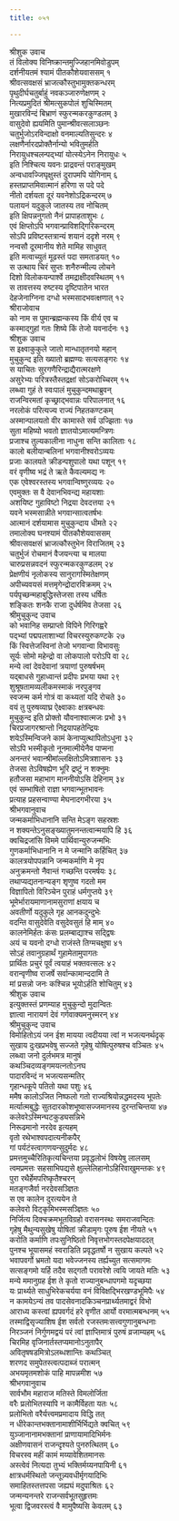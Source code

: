 ```yaml
---
title: ०५१

---
```

श्रीशुक उवाच  
तं विलोक्य विनिष्क्रान्तमुज्जिहानमिवोडुपम्  
दर्शनीयतमं श्यामं पीतकौशेयवाससम् १  
श्रीवत्सवक्षसं भ्राजत्कौस्तुभामुक्तकन्धरम्  
पृथुदीर्घचतुर्बाहुं नवकञ्जारुणेक्षणम् २  
नित्यप्रमुदितं श्रीमत्सुकपोलं शुचिस्मितम्  
मुखारविन्दं बिभ्राणं स्फुरन्मकरकुण्डलम् ३  
वासुदेवो ह्ययमिति पुमान्श्रीवत्सलाञ्छनः  
चतुर्भुजोऽरविन्दाक्षो वनमाल्यतिसुन्दरः ४  
लक्षणैर्नारदप्रोक्तैर्नान्यो भवितुमर्हति  
निरायुधश्चलन्पद्भ्यां योत्स्येऽनेन निरायुधः ५  
इति निश्चित्य यवनः प्राद्रवन्तं पराङ्मुखम्  
अन्वधावज्जिघृक्षुस्तं दुरापमपि योगिनाम् ६  
हस्तप्राप्तमिवात्मानं हरिणा स पदे पदे  
नीतो दर्शयता दूरं यवनेशोऽद्रिकन्दरम् ७  
पलायनं यदुकुले जातस्य तव नोचितम्  
इति क्षिपन्ननुगतो नैनं प्रापाहताशुभः ८  
एवं क्षिप्तोऽपि भगवान्प्राविशद्गिरिकन्दरम्  
सोऽपि प्रविष्टस्तत्रान्यं शयानं ददृशे नरम् ९  
नन्वसौ दूरमानीय शेते मामिह साधुवत्  
इति मत्वाच्युतं मूढस्तं पदा समताडयत् १०  
स उत्थाय चिरं सुप्तः शनैरुन्मील्य लोचने  
दिशो विलोकयन्पार्श्वे तमद्राक्षीदवस्थितम् ११  
स तावत्तस्य रुष्टस्य दृष्टिपातेन भारत  
देहजेनाग्निना दग्धो भस्मसादभवत्क्षणात् १२  
श्रीराजोवाच  
को नाम स पुमान्ब्रह्मन्कस्य किं वीर्य एव च  
कस्माद्गुहां गतः शिष्ये किं तेजो यवनार्दनः १३  
श्रीशुक उवाच  
स इक्ष्वाकुकुले जातो मान्धातृतनयो महान्  
मुचुकुन्द इति ख्यातो ब्रह्मण्यः सत्यसङ्गरः १४  
स याचितः सुरगणैरिन्द्राद्यैरात्मरक्षणे  
असुरेभ्यः परित्रस्तैस्तद्रक्षां सोऽकरोच्चिरम् १५  
लब्ध्वा गुहं ते स्वःपालं मुचुकुन्दमथाब्रुवन्  
राजन्विरमतां कृच्छ्राद्भवान्नः परिपालनात् १६  
नरलोकं परित्यज्य राज्यं निहतकण्टकम्  
अस्मान्पालयतो वीर कामास्ते सर्व उज्झिताः १७  
सुता महिष्यो भवतो ज्ञातयोऽमात्यमन्त्रिणः  
प्रजाश्च तुल्यकालीना नाधुना सन्ति कालिताः १८  
कालो बलीयान्बलिनां भगवानीश्वरोऽव्ययः  
प्रजाः कालयते क्रीडन्पशुपालो यथा पशून् १९  
वरं वृणीष्व भद्रं ते ऋते कैवल्यमद्य नः  
एक एवेश्वरस्तस्य भगवान्विष्णुरव्ययः २०  
एवमुक्तः स वै देवानभिवन्द्य महायशाः  
अशयिष्ट गुहाविष्टो निद्रया देवदत्तया २१  
यवने भस्मसान्नीते भगवान्सात्वतर्षभः  
आत्मानं दर्शयामास मुचुकुन्दाय धीमते २२  
तमालोक्य घनश्यामं पीतकौशेयवाससम्  
श्रीवत्सवक्षसं भ्राजत्कौस्तुभेन विराजितम् २३  
चतुर्भुजं रोचमानं वैजयन्त्या च मालया  
चारुप्रसन्नवदनं स्फुरन्मकरकुण्डलम् २४  
प्रेक्षणीयं नृलोकस्य सानुरागस्मितेक्षणम्  
अपीच्यवयसं मत्तमृगेन्द्रोदारविक्रमम् २५  
पर्यपृच्छन्महाबुद्धिस्तेजसा तस्य धर्षितः  
शङ्कितः शनकै राजा दुर्धर्षमिव तेजसा २६  
श्रीमुचुकुन्द उवाच  
को भवानिह सम्प्राप्तो विपिने गिरिगह्वरे  
पद्भ्यां पद्मपलाशाभ्यां विचरस्युरुकण्टके २७  
किं स्वित्तेजस्विनां तेजो भगवान्वा विभावसुः  
सूर्यः सोमो महेन्द्रो वा लोकपालो परोऽपि वा २८  
मन्ये त्वां देवदेवानां त्रयाणां पुरुषर्षभम्  
यद्बाधसे गुहाध्वान्तं प्रदीपः प्रभया यथा २९  
शुश्रूषतामव्यलीकमस्माकं नरपुङ्गव  
स्वजन्म कर्म गोत्रं वा कथ्यतां यदि रोचते ३०  
वयं तु पुरुषव्याघ्र ऐक्ष्वाकाः क्षत्रबन्धवः  
मुचुकुन्द इति प्रोक्तो यौवनाश्वात्मजः प्रभो ३१  
चिरप्रजागरश्रान्तो निद्रयापहतेन्द्रियः  
शयेऽस्मिन्विजने कामं केनाप्युत्थापितोऽधुना ३२  
सोऽपि भस्मीकृतो नूनमात्मीयेनैव पाप्मना  
अनन्तरं भवान्श्रीमांल्लक्षितोऽमित्रशासनः ३३  
तेजसा तेऽविषह्येण भूरि द्रष्टुं न शक्नुमः  
हतौजसा महाभाग माननीयोऽसि देहिनाम् ३४  
एवं सम्भाषितो राज्ञा भगवान्भूतभावनः  
प्रत्याह प्रहसन्वाण्या मेघनादगभीरया ३५  
श्रीभगवानुवाच  
जन्मकर्माभिधानानि सन्ति मेऽङ्ग सहस्रशः  
न शक्यन्तेऽनुसङ्ख्यातुमनन्तत्वान्मयापि हि ३६  
क्वचिद्रजांसि विममे पार्थिवान्युरुजन्मभिः  
गुणकर्माभिधानानि न मे जन्मानि कर्हिचित् ३७  
कालत्रयोपपन्नानि जन्मकर्माणि मे नृप  
अनुक्रमन्तो नैवान्तं गच्छन्ति परमर्षयः ३८  
तथाप्यद्यतनान्यङ्ग शृणुष्व गदतो मम  
विज्ञापितो विरिञ्चेन पुराहं धर्मगुप्तये ३९  
भूमेर्भारायमाणानामसुराणां क्षयाय च  
अवतीर्णो यदुकुले गृह आनकदुन्दुभेः  
वदन्ति वासुदेवेति वसुदेवसुतं हि माम् ४०  
कालनेमिर्हतः कंसः प्रलम्बाद्याश्च सद्द्विषः  
अयं च यवनो दग्धो राजंस्ते तिग्मचक्षुषा ४१  
सोऽहं तवानुग्रहार्थं गुहामेतामुपागतः  
प्रार्थितः प्रचुरं पूर्वं त्वयाहं भक्तवत्सलः ४२  
वरान्वृणीष्व राजर्षे सर्वान्कामान्ददामि ते  
मां प्रसन्नो जनः कश्चिन्न भूयोऽर्हति शोचितुम् ४३  
श्रीशुक उवाच  
इत्युक्तस्तं प्रणम्याह मुचुकुन्दो मुदान्वितः  
ज्ञात्वा नारायणं देवं गर्गवाक्यमनुस्मरन् ४४  
श्रीमुचुकुन्द उवाच  
विमोहितोऽयं जन ईश मायया त्वदीयया त्वां न भजत्यनर्थदृक्  
सुखाय दुःखप्रभवेषु सज्जते गृहेषु योषित्पुरुषश्च वञ्चितः ४५  
लब्ध्वा जनो दुर्लभमत्र मानुषं  
कथञ्चिदव्यङ्गमयत्नतोऽनघ  
पादारविन्दं न भजत्यसन्मतिर्  
गृहान्धकूपे पतितो यथा पशुः ४६  
ममैष कालोऽजित निष्फलो गतो राज्यश्रियोन्नद्धमदस्य भूपतेः  
मर्त्यात्मबुद्धेः सुतदारकोशभूष्वासज्जमानस्य दुरन्तचिन्तया ४७  
कलेवरेऽस्मिन्घटकुड्यसन्निभे  
निरूढमानो नरदेव इत्यहम्  
वृतो रथेभाश्वपदात्यनीकपैर्  
गां पर्यटंस्त्वागणयन्सुदुर्मदः ४८  
प्रमत्तमुच्चैरितिकृत्यचिन्तया प्रवृद्धलोभं विषयेषु लालसम्  
त्वमप्रमत्तः सहसाभिपद्यसे क्षुल्लेलिहानोऽहिरिवाखुमन्तकः ४९  
पुरा रथैर्हेमपरिष्कृतैश्चरन्  
मतङ्गजैर्वा नरदेवसञ्ज्ञितः  
स एव कालेन दुरत्ययेन ते  
कलेवरो विट्कृमिभस्मसञ्ज्ञितः ५०  
निर्जित्य दिक्चक्रमभूतविग्रहो वरासनस्थः समराजवन्दितः  
गृहेषु मैथुन्यसुखेषु योषितां क्रीडामृगः पूरुष ईश नीयते ५१  
करोति कर्माणि तपःसुनिष्ठितो निवृत्तभोगस्तदपेक्षयाददत्  
पुनश्च भूयासमहं स्वराडिति प्रवृद्धतर्षो न सुखाय कल्पते ५२  
भवापवर्गो भ्रमतो यदा भवेज्जनस्य तर्ह्यच्युत सत्समागमः  
सत्सङ्गमो यर्हि तदैव सद्गतौ परावरेशे त्वयि जायते मतिः ५३  
मन्ये ममानुग्रह ईश ते कृतो राज्यानुबन्धापगमो यदृच्छया  
यः प्रार्थ्यते साधुभिरेकचर्यया वनं विविक्षद्भिरखण्डभूमिपैः ५४  
न कामयेऽन्यं तव पादसेवनादकिञ्चनप्रार्थ्यतमाद्वरं विभो  
आराध्य कस्त्वां ह्यपवर्गदं हरे वृणीत आर्यो वरमात्मबन्धनम् ५५  
तस्माद्विसृज्याशिष ईश सर्वतो रजस्तमःसत्त्वगुणानुबन्धनाः  
निरञ्जनं निर्गुणमद्वयं परं त्वां ज्ञाप्तिमात्रं पुरुषं व्रजाम्यहम् ५६  
चिरमिह वृजिनार्तस्तप्यमानोऽनुतापैर्  
अवितृषषडमित्रोऽलब्धशान्तिः कथञ्चित्  
शरणद समुपेतस्त्वत्पदाब्जं परात्मन्  
अभयमृतमशोकं पाहि मापन्नमीश ५७  
श्रीभगवानुवाच  
सार्वभौम महाराज मतिस्ते विमलोर्जिता  
वरैः प्रलोभितस्यापि न कामैर्विहता यतः ५८  
प्रलोभितो वरैर्यत्त्वमप्रमादाय विद्धि तत्  
न धीरेकान्तभक्तानामाशीर्भिर्भिद्यते क्वचित् ५९  
युञ्जानानामभक्तानां प्राणायामादिभिर्मनः  
अक्षीणवासनं राजन्दृश्यते पुनरुत्थितम् ६०  
विचरस्व महीं कामं मय्यावेशितमानसः  
अस्त्वेवं नित्यदा तुभ्यं भक्तिर्मय्यनपायिनी ६१  
क्षात्रधर्मस्थितो जन्तून्न्यवधीर्मृगयादिभिः  
समाहितस्तत्तपसा जह्यघं मदुपाश्रितः ६२  
जन्मन्यनन्तरे राजन्सर्वभूतसुहृत्तमः  
भूत्वा द्विजवरस्त्वं वै मामुपैष्यसि केवलम् ६३
